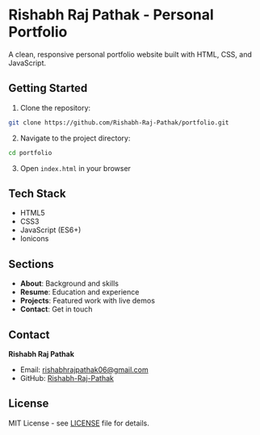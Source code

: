 # Rishabh Raj Pathak - Personal Portfolio

A clean, responsive personal portfolio website built with HTML, CSS, and JavaScript.

## Getting Started

1. Clone the repository:

```bash
git clone https://github.com/Rishabh-Raj-Pathak/portfolio.git
```

2. Navigate to the project directory:

```bash
cd portfolio
```

3. Open `index.html` in your browser

## Tech Stack

- HTML5
- CSS3
- JavaScript (ES6+)
- Ionicons

## Sections

- **About**: Background and skills
- **Resume**: Education and experience
- **Projects**: Featured work with live demos
- **Contact**: Get in touch

## Contact

**Rishabh Raj Pathak**

- Email: [rishabhrajpathak06@gmail.com](mailto:rishabhrajpathak06@gmail.com)
- GitHub: [Rishabh-Raj-Pathak](https://github.com/Rishabh-Raj-Pathak)

## License

MIT License - see [LICENSE](LICENSE) file for details.
